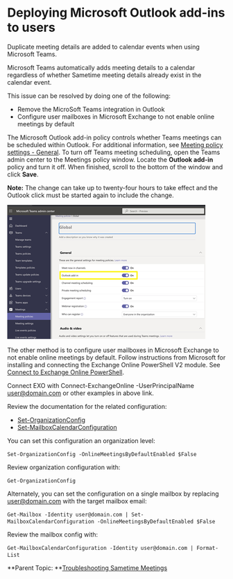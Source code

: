 # Deploying Microsoft Outlook add-ins to users 

Duplicate meeting details are added to calendar events when using Microsoft Teams.

Microsoft Teams automatically adds meeting details to a calendar regardless of whether Sametime meeting details already exist in the calendar event.

This issue can be resolved by doing one of the following:

-   Remove the MicroSoft Teams integration in Outlook
-   Configure user mailboxes in Microsoft Exchange to not enable online meetings by default

The Microsoft Outlook add-in policy controls whether Teams meetings can be scheduled within Outlook. For additional information, see [Meeting policy settings - General](https://learn.microsoft.com/en-us/microsoftteams/meeting-policies-in-teams-general#outlook-add-in). To turn off Teams meeting scheduling, open the Teams admin center to the Meetings policy window. Locate the **Outlook add-in** policy and turn it off. When finished, scroll to the bottom of the window and click **Save**.

**Note:** The change can take up to twenty-four hours to take effect and the Outlook click must be started again to include the change.

![Microsoft admin center showing policies](Images/microsoft_outlook_addinpolicy.png)

The other method is to configure user mailboxes in Microsoft Exchange to not enable online meetings by default. Follow instructions from Microsoft for installing and connecting the Exchange Online PowerShell V2 module. See [Connect to Exchange Online PowerShell](https://docs.microsoft.com/en-us/powershell/exchange/connect-to-exchange-online-powershell?view=exchange-ps&viewFallbackFrom=o365-worldwide).

Connect EXO with Connect-ExchangeOnline -UserPrincipalName user@domain.com or other examples in above link.

Review the documentation for the related configuration:

-   [Set-OrganizationConfig](https://docs.microsoft.com/en-us/powershell/module/exchange/set-organizationconfig?view=exchange-ps#:~:text=2019%2C%20Exchange%20Online-,%2DOnlineMeetingsByDefaultEnabled,-This%20parameter%20is)
-   [Set-MailboxCalendarConfiguration](https://docs.microsoft.com/en-us/powershell/module/exchange/set-mailboxcalendarconfiguration?view=exchange-ps#:~:text=Exchange%20Online-,%2DOnlineMeetingsByDefaultEnabled,-This%20parameter%20is)

You can set this configuration an organization level:

``` {#codeblock_t31_v1v_tvb}
Set-OrganizationConfig -OnlineMeetingsByDefaultEnabled $False
```

Review organization configuration with:

``` {#codeblock_l4q_nky_5vb}
Get-OrganizationConfig 
```

Alternately, you can set the configuration on a single mailbox by replacing user@domain.com with the target mailbox email:

``` {#codeblock_ucl_gly_5vb}
Get-Mailbox -Identity user@domain.com | Set-MailboxCalendarConfiguration -OnlineMeetingsByDefaultEnabled $False
```

Review the mailbox config with:

``` {#codeblock_wrk_3ly_5vb}
Get-MailboxCalendarConfiguration -Identity user@domain.com | Format-List
```

**Parent Topic:  **[Troubleshooting Sametime Meetings](t_troubleshooting_sametime_meetings.md)

